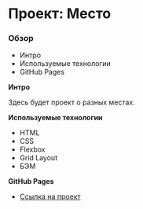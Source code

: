 # Проект: Место

### Обзор
* Интро
* Используемые технологии
* GitHub Pages

**Интро**

Здесь будет проект о разных местах.

**Используемые технологии**
* HTML
* CSS
* Flexbox
* Grid Layout
* БЭМ

**GitHub Pages**

* [Ссылка на проект]()
